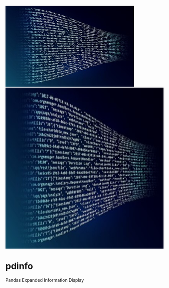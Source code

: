 ![](img/AnalyticsTitle2.jpg)
<img src="img/AnalyticsTitle2.jpg" align="center" style="height: 512px"/>
# pdinfo
Pandas Expanded Information Display
